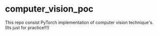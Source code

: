 # computer_vision_poc
This repo consist PyTorch implementation of computer vision technique's.
(Its just for practice!!!)

